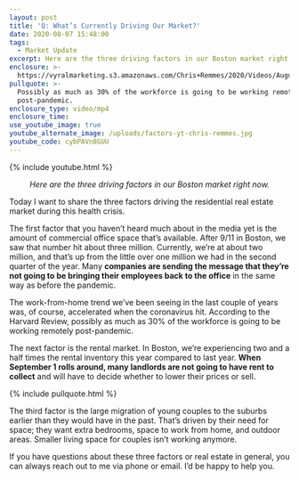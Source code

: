 ```yaml
---
layout: post
title: 'Q: What’s Currently Driving Our Market?'
date: 2020-08-07 15:48:00
tags:
  - Market Update
excerpt: Here are the three driving factors in our Boston market right now.
enclosure: >-
  https://vyralmarketing.s3.amazonaws.com/Chris+Remmes/2020/Videos/August/Q-+Whats+Currently+Driving+Our+Market_.mp4
pullquote: >-
  Possibly as much as 30% of the workforce is going to be working remotely
  post-pandemic.
enclosure_type: video/mp4
enclosure_time:
use_youtube_image: true
youtube_alternate_image: /uploads/factors-yt-chris-remmes.jpg
youtube_code: cybPAVn8GUU
---
```


{% include youtube.html %}

<p style="text-align:center"><em>Here are the three driving factors in our Boston market right now.</em></p>

Today I want to share the three factors driving the residential real estate market during this health crisis.&nbsp;

The first factor that you haven’t heard much about in the media yet is the amount of commercial office space that’s available. After 9/11 in Boston, we saw that number hit about three million. Currently, we’re at about two million, and that’s up from the little over one million we had in the second quarter of the year. Many **companies are sending the message that they’re not going to be bringing their employees back to the office** in the same way as before the pandemic.&nbsp;

The work-from-home trend we’ve been seeing in the last couple of years was, of course, accelerated when the coronavirus hit. According to the Harvard Review, possibly as much as 30% of the workforce is going to be working remotely post-pandemic.

The next factor is the rental market. In Boston, we’re experiencing two and a half times the rental inventory this year compared to last year. **When September 1 rolls around, many landlords are not going to have rent to collect** and will have to decide whether to lower their prices or sell.&nbsp;

{% include pullquote.html %}

The third factor is the large migration of young couples to the suburbs earlier than they would have in the past. That’s driven by their need for space; they want extra bedrooms, space to work from home, and outdoor areas. Smaller living space for couples isn’t working anymore.&nbsp;

If you have questions about these three factors or real estate in general, you can always reach out to me via phone or email. I’d be happy to help you.
